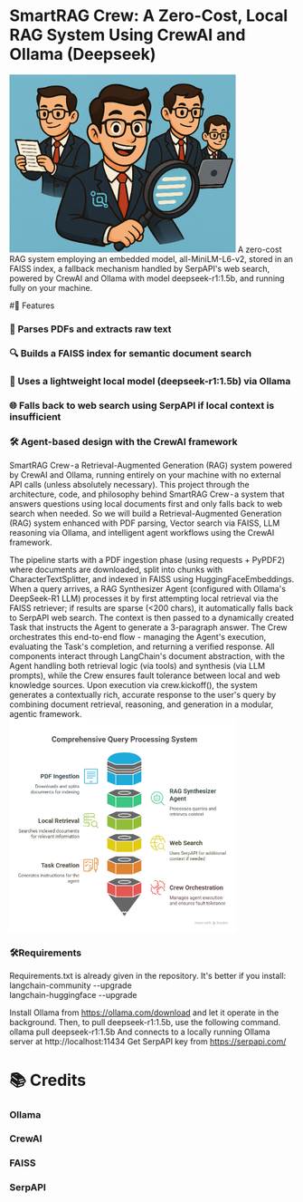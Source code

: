 # SmartRAG Crew: A Zero-Cost, Local RAG System Using CrewAI and Ollama (Deepseek)
<img src="Agentic_rag.png" alt="Agentic_rag" width="400"/>
A zero-cost RAG system employing an embedded model, all-MiniLM-L6-v2, stored in an FAISS index, a fallback mechanism handled by SerpAPI's web search, powered by CrewAI and Ollama with model deepseek-r1:1.5b, and running fully on your machine.

#🚀 Features
### 🧾 Parses PDFs and extracts raw text

### 🔍 Builds a FAISS index for semantic document search

### 🧠 Uses a lightweight local model (deepseek-r1:1.5b) via Ollama

### 🌐 Falls back to web search using SerpAPI if local context is insufficient

### 🛠️ Agent-based design with the CrewAI framework

SmartRAG Crew - a Retrieval-Augmented Generation (RAG) system powered by CrewAI and Ollama, running entirely on your machine with no external API calls (unless absolutely necessary).
This project through the architecture, code, and philosophy behind SmartRAG Crew - a system that answers questions using local documents first and only falls back to web search when needed. So we will build a Retrieval-Augmented Generation (RAG) system enhanced with
PDF parsing,
Vector search via FAISS,
LLM reasoning via Ollama,
and intelligent agent workflows using the CrewAI framework.

The pipeline starts with a PDF ingestion phase (using requests + PyPDF2) where documents are downloaded, split into chunks with CharacterTextSplitter, and indexed in FAISS using HuggingFaceEmbeddings. When a query arrives, a RAG Synthesizer Agent (configured with Ollama's DeepSeek-R1 LLM) processes it by first attempting local retrieval via the FAISS retriever; if results are sparse (<200 chars), it automatically falls back to SerpAPI web search. The context is then passed to a dynamically created Task that instructs the Agent to generate a 3-paragraph answer. The Crew orchestrates this end-to-end flow - managing the Agent's execution, evaluating the Task's completion, and returning a verified response. All components interact through LangChain's document abstraction, with the Agent handling both retrieval logic (via tools) and synthesis (via LLM prompts), while the Crew ensures fault tolerance between local and web knowledge sources. Upon execution via crew.kickoff(), the system generates a contextually rich, accurate response to the user's query by combining document retrieval, reasoning, and generation in a modular, agentic framework.
<img src="flow_chart_visual selection.png" alt="Agentic_rag" width="400"/>

### 🛠️Requirements
Requirements.txt is already given in the repository. 
It's better if you install:
langchain-community --upgrade  
langchain-huggingface --upgrade

Install Ollama from https://ollama.com/download and let it operate in the background. Then, to pull deepseek-r1:1.5b, use the following command.
ollama pull deepseek-r1:1.5b
And connects to a locally running Ollama server at http://localhost:11434
Get SerpAPI key from https://serpapi.com/




# 📚 Credits
### Ollama

### CrewAI

### FAISS

### SerpAPI

